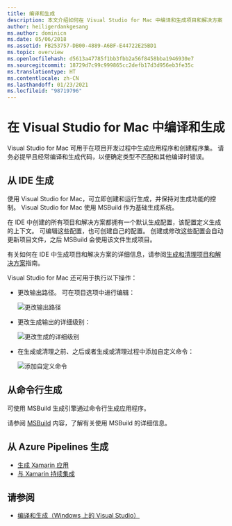 ```yaml
---
title: 编译和生成
description: 本文介绍如何在 Visual Studio for Mac 中编译和生成项目和解决方案
author: heiligerdankgesang
ms.author: dominicn
ms.date: 05/06/2018
ms.assetid: FB253757-DB00-4889-A6BF-E44722E25BD1
ms.topic: overview
ms.openlocfilehash: d5613a47785f1bb3fbb2a56f8458bba1946930e7
ms.sourcegitcommit: 18729d7c99c999865cc2defb17d3d956eb3fe35c
ms.translationtype: HT
ms.contentlocale: zh-CN
ms.lasthandoff: 01/23/2021
ms.locfileid: "98719796"
---
```

# <a name="compiling-and-building-in-visual-studio-for-mac"></a>在 Visual Studio for Mac 中编译和生成

Visual Studio for Mac 可用于在项目开发过程中生成应用程序和创建程序集。 请务必提早且经常编译和生成代码，以便确定类型不匹配和其他编译时错误。

## <a name="building-from-the-ide"></a>从 IDE 生成

使用 Visual Studio for Mac，可立即创建和运行生成，并保持对生成功能的控制。 Visual Studio for Mac 使用 MSBuild 作为基础生成系统。

在 IDE 中创建的所有项目和解决方案都拥有一个默认生成配置，该配置定义生成的上下文。 可编辑这些配置，也可创建自己的配置。 创建或修改这些配置会自动更新项目文件，之后 MSBuild 会使用该文件生成项目。

有关如何在 IDE 中生成项目和解决方案的详细信息，请参阅[生成和清理项目和解决方案](building-and-cleaning-projects-and-solutions.md)指南。

Visual Studio for Mac 还可用于执行以下操作：

* 更改输出路径。 可在项目选项中进行编辑：

    ![更改输出路径](media/compiling-and-building-image4.png)

* 更改生成输出的详细级别：

    ![更改生成的详细级别](media/compiling-and-building-image5.png)

* 在生成或清理之前、之后或者生成或清理过程中添加自定义命令：

    ![添加自定义命令](media/compiling-and-building-image6.png)

## <a name="building-from-command-line"></a>从命令行生成

可使用 MSBuild 生成引擎通过命令行生成应用程序。

请参阅 [MSBuild](/visualstudio/msbuild/msbuild) 内容，了解有关使用 MSBuild 的详细信息。

## <a name="building-from-azure-pipelines"></a>从 Azure Pipelines 生成

* [生成 Xamarin 应用](/vsts/pipelines/apps/mobile/xamarin?view=vsts&preserve-view=true&tabs=vsts)
* [与 Xamarin 持续集成](https://developer.xamarin.com/guides/cross-platform/ci/)

## <a name="see-also"></a>请参阅

- [编译和生成（Windows 上的 Visual Studio）](/visualstudio/ide/compiling-and-building-in-visual-studio)